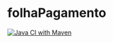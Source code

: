 # folhaPagamento
[![Java CI with Maven](https://github.com/SSCM-Squad/folhaPagamento/actions/workflows/maven.yml/badge.svg)](https://github.com/SSCM-Squad/folhaPagamento/actions/workflows/maven.yml)
